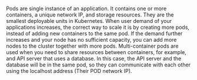 Pods are single instance of an application. It contains one or more containers, a unique network IP, and storage resources.
They are the smallest deployable units in Kubernetes.
When user demand of your applications increases, the correct way to scale it is by creating more pods, instead of adding new containers to the same pod.
If the demand further increases and your node has no sufficient capacity, you can add more nodes to the cluster together with more pods.
Multi-container pods are used when you need to share resources between containers, for example, and API server that uses a database. In this case, the API server and the database will be in the same pod, so they can communicate with each other using the localhost address (Their POD network IP).